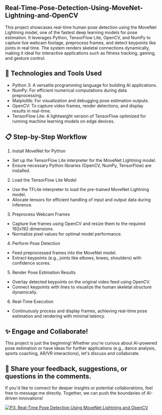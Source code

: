 ## Real-Time-Pose-Detection-Using-MoveNet-Lightning-and-OpenCV

This project showcases real-time human pose detection using the MoveNet Lightning model, one of the fastest deep learning models for pose estimation. It leverages Python, TensorFlow Lite, OpenCV, and NumPy to capture live webcam footage, preprocess frames, and detect keypoints like joints in real time. The system renders skeletal connections dynamically, making it ideal for interactive applications such as fitness tracking, gaming, and gesture control.

## 🔧 Technologies and Tools Used
- Python 3: A versatile programming language for building AI applications.
- NumPy: For efficient numerical computations during data preprocessing.
- Matplotlib: For visualization and debugging pose estimation outputs.
- OpenCV: To capture video frames, render detections, and display results in real-time.
- TensorFlow Lite: A lightweight version of TensorFlow optimized for running machine learning models on edge devices.

## 📋 Step-by-Step Workflow
1. Install MoveNet for Python
- Set up the TensorFlow Lite interpreter for the MoveNet Lightning model.
- Ensure necessary Python libraries (OpenCV, NumPy, TensorFlow) are installed.
2. Load the TensorFlow Lite Model
- Use the TFLite interpreter to load the pre-trained MoveNet Lightning model.
- Allocate tensors for efficient handling of input and output data during inference.
3. Preprocess Webcam Frames
- Capture live frames using OpenCV and resize them to the required 192x192 dimensions.
- Normalize pixel values for optimal model performance.
4. Perform Pose Detection
- Feed preprocessed frames into the MoveNet model.
- Extract keypoints (e.g., joints like elbows, knees, shoulders) with confidence scores.
5. Render Pose Estimation Results
- Overlay detected keypoints on the original video feed using OpenCV.
- Connect keypoints with lines to visualize the human skeletal structure dynamically.
6. Real-Time Execution
- Continuously process and display frames, achieving real-time pose estimation and rendering with minimal latency.

## ✨ Engage and Collaborate!
This project is just the beginning! Whether you're curious about AI-powered pose estimation or have ideas for further applications (e.g., dance analysis, sports coaching, AR/VR interactions), let's discuss and collaborate.

## 📩 Share your feedback, suggestions, or questions in the comments.

If you'd like to connect for deeper insights or potential collaborations, feel free to message me directly. Together, we can push the boundaries of AI-driven innovations!

[![P3: Real-Time Pose Detection Using MoveNet Lightning and OpenCV](https://img.youtube.com/vi/yJOxCF0eIEM/0.jpg)](https://youtu.be/yJOxCF0eIEM)
